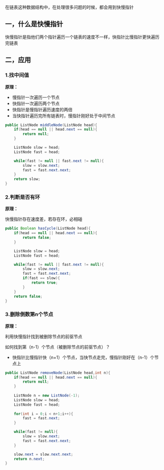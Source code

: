 
在链表这种数据结构中，在处理很多问题的时候，都会用到快慢指针

## 一，什么是快慢指针

快慢指针是指他们两个指针遍历一个链表的速度不一样，快指针比慢指针更快遍历完链表

## 二，应用

### 1.找中间值

**原理：**

- 慢指针一次遍历一个节点
- 快指针一次遍历两个节点
- 快指针是慢指针遍历速度的两倍
- 当快指针遍历完所有链表时，慢指针刚好处于中间节点

```java
public ListNode middleNode(ListNode head){
    if(head == null || head.next == null){
        return null;
    }

    ListNode slow = head;
    ListNode fast = head;

    while(fast != null || fast.next != null){
        slow = slow.next;
        fast = fast.next.next;
    }
    return slow;
}
```

### 2.判断是否有环

**原理：**

快慢指针存在速度差，若存在环，必相碰

```java
public Boolean hasCycle(ListNode head){
    if(head == null || head.next == null){
        return false;
    }

    ListNode slow = head;
    ListNode fast = head;

    while(fast != null || fast.next != null){
        slow = slow.next;
        fast = fast.next.next;
        if(fast == slow){
            return true;
        }
    }
    return false;
}
```

### 3.删除倒数第n个节点

**原理：**

利用快慢指针找到被删除节点的前驱节点

如何找到第（n-1）个节点（被删除节点的前驱节点）？

- 快指针比慢指针快（n+1）个节点，当快节点走完，慢指针刚好在（n-1）个节点上


```java
public ListNode removeNode(ListNode head,int n){
    if(head == null || head.next == null){
        return null;
    }
    
    ListNode n = new ListNode(-1);
    ListNode slow = head;
    ListNode fast = head;
    
    for(int i = 0;i < n+1;i++){
        fast = fast.next;
    }

    while(fast != null){
        slow = slow.next;
        fast = fast.next.next;
    }

    slow.next = slow.next.next;
    return n.next;
}
```


